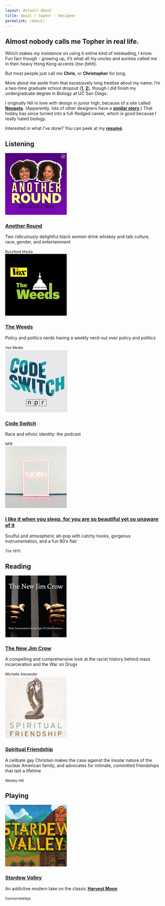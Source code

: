 ```yaml
---
layout: default-about
title: about / topher - designer
permalink: /about/
---
```


<section class="w-100 h6 cover absolute hero-about z-0 top-0">
  <div class="h6"></div>
</section>

<section class="w-100 bg-teal">
  <div class="mw-100 mw8-ns center pv4 ph4 z-1 relative mt0">
    <h2 class="serif pb1 pr3 f2 titular-underline-mint lh-title mt0 mv3 dib">
      Almost nobody calls me Topher in real life.
    </h2>
    <p class="f3 lh-copy">
      Which makes my insistence on using it online kind of misleading, I know. Fun fact though - growing up, it’s what all my uncles and aunties called me in their heavy Hong Kong accents (<i>toe-fahh</i>).
    </p>
    <p class="f3 lh-copy mb4">
      But most people just call me <b>Chris</b>, or <b>Christopher</b> for long.
    </p>
  </div>
</section>

<section class="mw-100 mw8-ns center pv0 ph4 z-1 relative">
  <p class="f3 lh-copy mt5">
    More about me aside from that excessively long treatise about my name: I’m a two-time graduate school dropout (<a href="https://www.bethel.edu/seminary/academics/marital-family-therapy/" class="olive dim no-underline"><b>1</b></a>, <a href="http://www.academyart.edu/academics/web-design/graduate" class="olive dim no-underline"><b>2</b></a>), though I did finish my undergraduate degree in Biology at UC San Diego.
  </p>
  <p class="f3 lh-copy">
    I originally fell in love with design in junior high, because of a site called <a href="http://neopets.com" class="olive dim no-underline"><b>Neopets</b></a>. (Apparently, lots of other designers have a <a href="https://twitter.com/soopa/status/716391958726336512" class="olive dim no-underline"><b>similar story</b></a>.) That hobby has since turned into a full-fledged career, which is good because I really hated biology.
  </p>
  <p class="f3 mb4 lh-copy">
    Interested in what I’ve done? You can peek at my <a href="https://twitter.com/soopa/status/716391958726336512" class="olive dim no-underline"><b>resumé</b></a>.
  </p>

  <h2 class="mb3 fw6 f4 ttu tracked titular-underline-teal pb2 pr3 dib">Listening</h2>
  <div class="dt mw-100 pa0 mt3">
    <div class="mb2 mb0-ns db dtc-ns v-top-ns">
      <img src="/assets/about/another-round.png" alt="Another Round" class="w4" />
    </div>
    <div class="db dtc-ns v-top pr0-ns pl3-ns">
      <h3 class="ml0 mv0 lh-title"><a href="https://www.buzzfeed.com/anotherround" class="olive dim no-underline"><strong class="serif fw6 f3">Another Round</strong></a></h3>
      <p class="f4 lh-copy mt1 mb2">
        Two ridiculously delightful black women drink whiskey and talk culture, race, gender, and entertainment
      </p>
      <small class="f5 fw7 ttu tracked silver mv0">Buzzfeed Media</small>
    </div>
  </div>
  <div class="dt mw-100 pa0 mt4">
    <div class="mb2 mb0-ns db dtc-ns v-top-ns">
      <img src="/assets/about/the-weeds.png" alt="The Weeds" class="w4" />
    </div>
    <div class="db dtc-ns v-top pr0-ns pl3-ns">
      <h3 class="ml0 mv0 lh-title"><a href="http://www.vox.com/the-weeds" class="olive dim no-underline"><strong class="serif fw6 f3">The Weeds</strong></a></h3>
      <p class="f4 lh-copy mt1 mb2">
        Policy and politics nerds having a weekly nerd-out over policy and politics
      </p>
      <small class="f5 fw7 ttu tracked silver mv0">Vox Media</small>
    </div>
  </div>
  <div class="dt mw-100 pa0 mt4">
    <div class="mb2 mb0-ns db dtc-ns v-top-ns">
      <img src="/assets/about/code-switch.png" alt="Code Switch" class="w4" />
    </div>
    <div class="db dtc-ns v-top pr0-ns pl3-ns">
      <h3 class="ml0 mv0 lh-title"><a href="http://www.npr.org/podcasts/510312/codeswitch" class="olive dim no-underline"><strong class="serif fw6 f3">Code Switch</strong></a></h3>
      <p class="f4 lh-copy mt1 mb2">
        Race and ethnic identity: the podcast
      </p>
      <small class="f5 fw7 ttu tracked silver mv0">NPR</small>
    </div>
  </div>
  <div class="dt mw-100 pa0 mt4">
    <div class="mb2 mb0-ns db dtc-ns v-top-ns">
      <img src="/assets/about/1975.png" alt="the 1975" class="w4" />
    </div>
    <div class="db dtc-ns v-top pr0-ns pl3-ns">
      <h3 class="ml0 mv0 lh-title"><a href="https://open.spotify.com/album/1JFmNyVPdBF1ECvv4fhpW4" class="olive dim no-underline"><strong class="serif fw6 f3">I like it when you sleep, for you are so beautiful yet so unaware of it</strong></a></h3>
      <p class="f4 lh-copy mt1 mb2">
        Soulful and atmospheric alt-pop with catchy hooks, gorgeous instrumentation, and a fun 80’s flair
      </p>
      <small class="f5 fw7 ttu tracked silver mv0">The 1975</small>
    </div>
  </div>

  <h2 class="mt5 mb3 fw6 f4 ttu tracked titular-underline-teal pb2 pr3 dib">Reading</h2>
  <div class="dt mw-100 pa0 mt3">
    <div class="mb2 mb0-ns db dtc-ns v-top-ns">
      <img src="/assets/about/new-jim-crow.png" alt="The New Jim Crow" class="w4" />
    </div>
    <div class="db dtc-ns v-top pr0-ns pl3-ns">
      <h3 class="ml0 mv0 lh-title"><a href="https://www.amazon.com/New-Jim-Crow-Incarceration-Colorblindness/dp/1595586431" class="olive dim no-underline"><strong class="serif fw6 f3">The New Jim Crow</strong></a></h3>
      <p class="f4 lh-copy mt1 mb2">
        A compelling and comprehensive look at the racist history behind mass incarceration and the War on Drugs
      </p>
      <small class="f5 fw7 ttu tracked silver mv0">Michelle Alexander</small>
    </div>
  </div>
  <div class="dt mw-100 pa0 mt4">
    <div class="mb2 mb0-ns db dtc-ns v-top-ns">
      <img src="/assets/about/spiritual-friendship.png" alt="Spiritual Friendship" class="w4" />
    </div>
    <div class="db dtc-ns v-top pr0-ns pl3-ns">
      <h3 class="ml0 mv0 lh-title"><a href="https://www.amazon.com/Spiritual-Friendship-Finding-Celibate-Christian/dp/1587433494/" class="olive dim no-underline"><strong class="serif fw6 f3">Spiritual Friendship</strong></a></h3>
      <p class="f4 lh-copy mt1 mb2">
        A celibate gay Christian makes the case against the insular nature of the nuclear American family, and advocates for intimate, committed friendships that last a lifetime
      </p>
      <small class="f5 fw7 ttu tracked silver mv0">Wesley Hill</small>
    </div>
  </div>

  <h2 class="mt5 mb3 fw6 f4 ttu tracked titular-underline-teal pb2 pr3 dib">Playing</h2>
  <div class="dt mw-100 pa0 mt3 mb5">
    <div class="mb2 mb0-ns db dtc-ns v-top-ns">
      <img src="/assets/about/stardew-valley.png" alt="Stardew Valley" class="w4" />
    </div>
    <div class="db dtc-ns v-top pr0-ns pl3-ns">
      <h3 class="ml0 mv0 lh-title"><a href="https://www.gog.com/game/stardew_valley" class="olive dim no-underline"><strong class="serif fw6 f3">Stardew Valley</strong></a></h3>
      <p class="f4 lh-copy mt1 mb2">
        An addictive modern take on the classic <a href="https://en.wikipedia.org/wiki/Harvest_Moon_(video_game)" class="olive dim no-underline"><b>Harvest Moon</b></a>
      </p>
      <small class="f5 fw7 ttu tracked silver mv0">ConcernedApe</small>
    </div>
  </div>
</section>